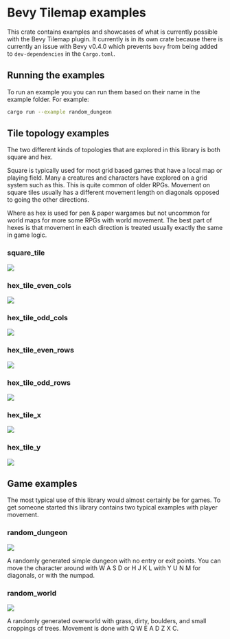 # Bevy Tilemap examples

This crate contains examples and showcases of what is currently possible with 
the Bevy Tilemap plugin. It currently is in its own crate because there is 
currently an issue with Bevy v0.4.0 which prevents `bevy` from being added to
`dev-dependencies` in the `Cargo.toml`.

## Running the examples

To run an example you you can run them based on their name in the example 
folder. For example:

```bash
cargo run --example random_dungeon
```

## Tile topology examples

The two different kinds of topologies that are explored in this library is both 
square and hex. 

Square is typically used for most grid based games that have a 
local map or playing field. Many a creatures and characters have explored on a 
grid system such as this. This is quite common of older RPGs. Movement on
square tiles usually has a different movement length on diagonals opposed to 
going the other directions.

Where as hex is used for pen & paper wargames but not uncommon for world maps
for more some RPGs with world movement. The best part of hexes is that movement
in each direction is treated usually exactly the same in game logic.

### square_tile

![](../docs/img/square_tile.png)

### hex_tile_even_cols

![](../docs/img/hex_tile_even_cols.png)

### hex_tile_odd_cols

![](../docs/img/hex_tile_odd_cols.png)

### hex_tile_even_rows

![](../docs/img/hex_tile_even_rows.png)

### hex_tile_odd_rows

![](../docs/img/hex_tile_odd_rows.png)

### hex_tile_x

![](../docs/img/hex_tile_x.png)

### hex_tile_y

![](../docs/img/hex_tile_y.png)

## Game examples

The most typical use of this library would almost certainly be for games. To get
someone started this library contains two typical examples with player movement.

### random_dungeon

![](../docs/img/random_dungeon.png)

A randomly generated simple dungeon with no entry or exit points. You can move 
the character around with W A S D or H J K L with Y U N M for diagonals, or with
the numpad.

### random_world

![](../docs/img/random_world.png)

A randomly generated overworld with grass, dirty, boulders, and small croppings 
of trees. Movement is done with Q W E A D Z X C.
